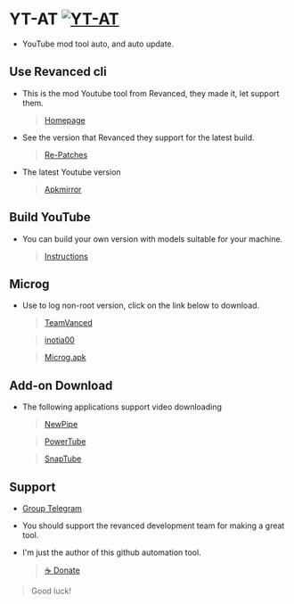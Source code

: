 # YT-AT [![YT-AT](https://github.com/kakathic/YT-AT/actions/workflows/build.yml/badge.svg)](https://github.com/kakathic/YT-AT/actions/workflows/build.yml)

- YouTube mod tool auto, and auto update.

**Use Revanced cli**
---

- This is the mod Youtube tool from Revanced, they made it, let support them.

   > [Homepage](https://github.com/revanced)

- See the version that Revanced they support for the latest build.

   > [Re-Patches](https://github.com/revanced/revanced-patches)

- The latest Youtube version

   > [Apkmirror](https://www.apkmirror.com/apk/google-inc/youtube/)

**Build YouTube**
---

- You can build your own version with models suitable for your machine. 

   > [Instructions](./Auto.md)

**Microg**
---

- Use to log non-root version, click on the link below to download.

   > [TeamVanced](https://github.com/TeamVanced/VancedMicroG)

   > [inotia00](https://github.com/inotia00/VancedMicroG)

   > [Microg.apk](https://github.com/kakathic/YT-AT/raw/Vip/.github/Tools/Microg.apk)

**Add-on Download**
---

- The following applications support video downloading

   > [NewPipe](https://newpipe.net)

   > [PowerTube](https://github.com/razar-dev/PowerTube)

   > [SnapTube](https://www.snaptubeapp.com)

**Support**
---

- [Group Telegram](https://t.me/toolvn)

- You should support the revanced development team for making a great tool.

- I'm just the author of this github automation tool.

  > [☕ Donate](http://paypal.me/kakathic)

> Good luck!
